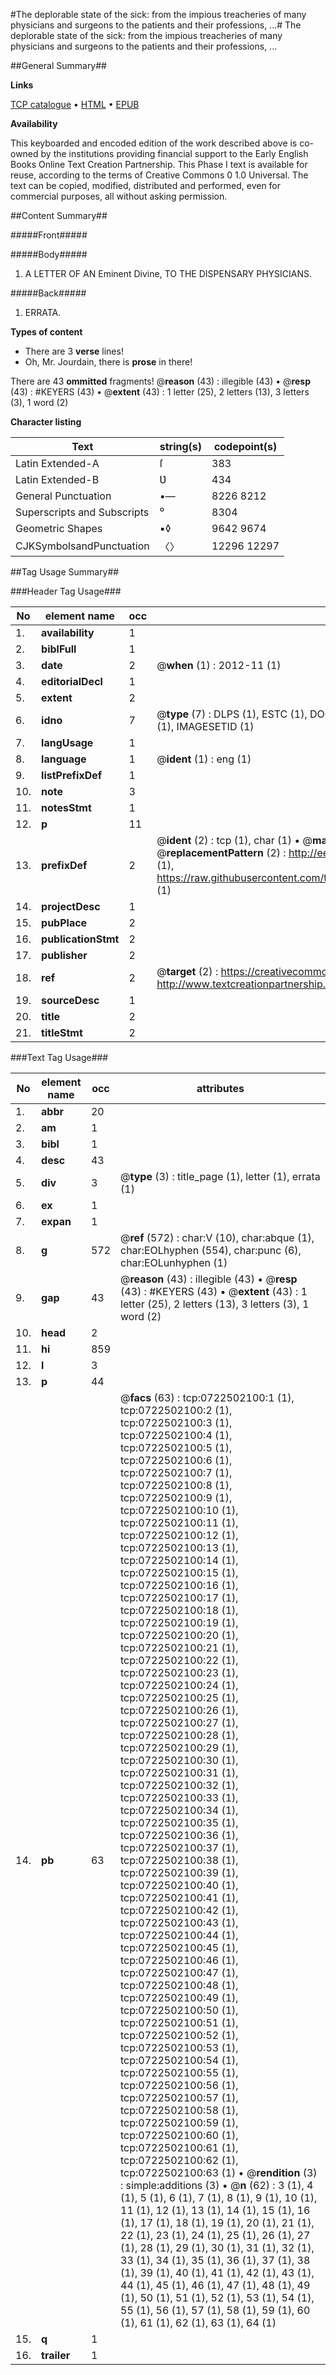 #The deplorable state of the sick: from the impious treacheries of many physicians and surgeons to the patients and their professions, ...#
The deplorable state of the sick: from the impious treacheries of many physicians and surgeons to the patients and their professions, ...

##General Summary##

**Links**

[TCP catalogue](http://www.ota.ox.ac.uk/tcp/)  • 
[HTML](http://tei.it.ox.ac.uk/tcp/Texts-HTML/free/004/004819909.html)  • 
[EPUB](http://tei.it.ox.ac.uk/tcp/Texts-EPUB/free/004/004819909.epub)

**Availability**

This keyboarded and encoded edition of the
	       work described above is co-owned by the institutions
	       providing financial support to the Early English Books
	       Online Text Creation Partnership. This Phase I text is
	       available for reuse, according to the terms of Creative
	       Commons 0 1.0 Universal. The text can be copied,
	       modified, distributed and performed, even for
	       commercial purposes, all without asking permission.


##Content Summary##

#####Front#####

#####Body#####

1. A LETTER OF AN Eminent Divine, TO THE DISPENSARY PHYSICIANS.

#####Back#####

1. ERRATA.

**Types of content**

  * There are 3 **verse** lines!
  * Oh, Mr. Jourdain, there is **prose** in there!

There are 43 **ommitted** fragments! 
 @__reason__ (43) : illegible (43)  •  @__resp__ (43) : #KEYERS (43)  •  @__extent__ (43) : 1 letter (25), 2 letters (13), 3 letters (3), 1 word (2)

**Character listing**


|Text|string(s)|codepoint(s)|
|---|---|---|
|Latin Extended-A|ſ|383|
|Latin Extended-B|Ʋ|434|
|General Punctuation|•—|8226 8212|
|Superscripts             and Subscripts|⁰|8304|
|Geometric Shapes|▪◊|9642 9674|
|CJKSymbolsandPunctuation|〈〉|12296 12297|

##Tag Usage Summary##

###Header Tag Usage###

|No|element name|occ|attributes|
|---|---|---|---|
|1.|__availability__|1||
|2.|__biblFull__|1||
|3.|__date__|2| @__when__ (1) : 2012-11 (1)|
|4.|__editorialDecl__|1||
|5.|__extent__|2||
|6.|__idno__|7| @__type__ (7) : DLPS (1), ESTC (1), DOCNO (1), TCP (1), GALEDOCNO (1), CONTENTSET (1), IMAGESETID (1)|
|7.|__langUsage__|1||
|8.|__language__|1| @__ident__ (1) : eng (1)|
|9.|__listPrefixDef__|1||
|10.|__note__|3||
|11.|__notesStmt__|1||
|12.|__p__|11||
|13.|__prefixDef__|2| @__ident__ (2) : tcp (1), char (1)  •  @__matchPattern__ (2) : ([0-9\-]+):([0-9IVX]+) (1), (.+) (1)  •  @__replacementPattern__ (2) : http://eebo.chadwyck.com/downloadtiff?vid=$1&page=$2 (1), https://raw.githubusercontent.com/textcreationpartnership/Texts/master/tcpchars.xml#$1 (1)|
|14.|__projectDesc__|1||
|15.|__pubPlace__|2||
|16.|__publicationStmt__|2||
|17.|__publisher__|2||
|18.|__ref__|2| @__target__ (2) : https://creativecommons.org/publicdomain/zero/1.0/ (1), http://www.textcreationpartnership.org/docs/. (1)|
|19.|__sourceDesc__|1||
|20.|__title__|2||
|21.|__titleStmt__|2||


###Text Tag Usage###

|No|element name|occ|attributes|
|---|---|---|---|
|1.|__abbr__|20||
|2.|__am__|1||
|3.|__bibl__|1||
|4.|__desc__|43||
|5.|__div__|3| @__type__ (3) : title_page (1), letter (1), errata (1)|
|6.|__ex__|1||
|7.|__expan__|1||
|8.|__g__|572| @__ref__ (572) : char:V (10), char:abque (1), char:EOLhyphen (554), char:punc (6), char:EOLunhyphen (1)|
|9.|__gap__|43| @__reason__ (43) : illegible (43)  •  @__resp__ (43) : #KEYERS (43)  •  @__extent__ (43) : 1 letter (25), 2 letters (13), 3 letters (3), 1 word (2)|
|10.|__head__|2||
|11.|__hi__|859||
|12.|__l__|3||
|13.|__p__|44||
|14.|__pb__|63| @__facs__ (63) : tcp:0722502100:1 (1), tcp:0722502100:2 (1), tcp:0722502100:3 (1), tcp:0722502100:4 (1), tcp:0722502100:5 (1), tcp:0722502100:6 (1), tcp:0722502100:7 (1), tcp:0722502100:8 (1), tcp:0722502100:9 (1), tcp:0722502100:10 (1), tcp:0722502100:11 (1), tcp:0722502100:12 (1), tcp:0722502100:13 (1), tcp:0722502100:14 (1), tcp:0722502100:15 (1), tcp:0722502100:16 (1), tcp:0722502100:17 (1), tcp:0722502100:18 (1), tcp:0722502100:19 (1), tcp:0722502100:20 (1), tcp:0722502100:21 (1), tcp:0722502100:22 (1), tcp:0722502100:23 (1), tcp:0722502100:24 (1), tcp:0722502100:25 (1), tcp:0722502100:26 (1), tcp:0722502100:27 (1), tcp:0722502100:28 (1), tcp:0722502100:29 (1), tcp:0722502100:30 (1), tcp:0722502100:31 (1), tcp:0722502100:32 (1), tcp:0722502100:33 (1), tcp:0722502100:34 (1), tcp:0722502100:35 (1), tcp:0722502100:36 (1), tcp:0722502100:37 (1), tcp:0722502100:38 (1), tcp:0722502100:39 (1), tcp:0722502100:40 (1), tcp:0722502100:41 (1), tcp:0722502100:42 (1), tcp:0722502100:43 (1), tcp:0722502100:44 (1), tcp:0722502100:45 (1), tcp:0722502100:46 (1), tcp:0722502100:47 (1), tcp:0722502100:48 (1), tcp:0722502100:49 (1), tcp:0722502100:50 (1), tcp:0722502100:51 (1), tcp:0722502100:52 (1), tcp:0722502100:53 (1), tcp:0722502100:54 (1), tcp:0722502100:55 (1), tcp:0722502100:56 (1), tcp:0722502100:57 (1), tcp:0722502100:58 (1), tcp:0722502100:59 (1), tcp:0722502100:60 (1), tcp:0722502100:61 (1), tcp:0722502100:62 (1), tcp:0722502100:63 (1)  •  @__rendition__ (3) : simple:additions (3)  •  @__n__ (62) : 3 (1), 4 (1), 5 (1), 6 (1), 7 (1), 8 (1), 9 (1), 10 (1), 11 (1), 12 (1), 13 (1), 14 (1), 15 (1), 16 (1), 17 (1), 18 (1), 19 (1), 20 (1), 21 (1), 22 (1), 23 (1), 24 (1), 25 (1), 26 (1), 27 (1), 28 (1), 29 (1), 30 (1), 31 (1), 32 (1), 33 (1), 34 (1), 35 (1), 36 (1), 37 (1), 38 (1), 39 (1), 40 (1), 41 (1), 42 (1), 43 (1), 44 (1), 45 (1), 46 (1), 47 (1), 48 (1), 49 (1), 50 (1), 51 (1), 52 (1), 53 (1), 54 (1), 55 (1), 56 (1), 57 (1), 58 (1), 59 (1), 60 (1), 61 (1), 62 (1), 63 (1), 64 (1)|
|15.|__q__|1||
|16.|__trailer__|1||
